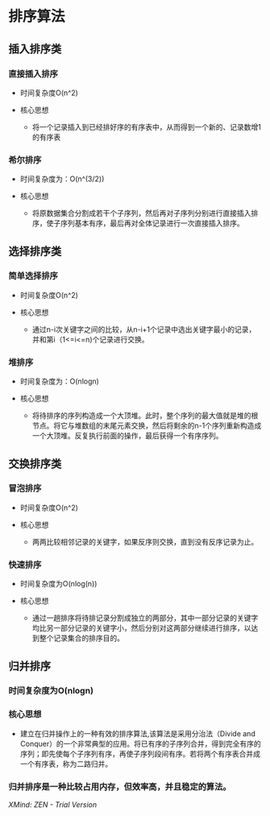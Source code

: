 # 排序算法

## 插入排序类

### 直接插入排序

- 时间复杂度O(n^2)
- 核心思想

	- 将一个记录插入到已经排好序的有序表中，从而得到一个新的、记录数增1的有序表

### 希尔排序

- 时间复杂度为：O(n^(3/2))
- 核心思想

	- 将原数据集合分割成若干个子序列，然后再对子序列分别进行直接插入排序，使子序列基本有序，最后再对全体记录进行一次直接插入排序。

## 选择排序类

### 简单选择排序

- 时间复杂度O(n^2)
- 核心思想

	- 通过n-i次关键字之间的比较，从n-i+1个记录中选出关键字最小的记录，并和第i（1<=i<=n)个记录进行交换。

### 堆排序

- 时间复杂度为：O(nlogn)
- 核心思想

	- 将待排序的序列构造成一个大顶堆。此时，整个序列的最大值就是堆的根节点。将它与堆数组的末尾元素交换，然后将剩余的n-1个序列重新构造成一个大顶堆。反复执行前面的操作，最后获得一个有序序列。

## 交换排序类

### 冒泡排序

- 时间复杂度O(n^2)
- 核心思想

	- 两两比较相邻记录的关键字，如果反序则交换，直到没有反序记录为止。

### 快速排序

- 时间复杂度为O(nlog(n))
- 核心思想

	- 通过一趟排序将待排记录分割成独立的两部分，其中一部分记录的关键字均比另一部分记录的关键字小，然后分别对这两部分继续进行排序，以达到整个记录集合的排序目的。

## 归并排序

### 时间复杂度为O(nlogn)

### 核心思想

- 建立在归并操作上的一种有效的排序算法,该算法是采用分治法（Divide and Conquer）的一个非常典型的应用。将已有序的子序列合并，得到完全有序的序列；即先使每个子序列有序，再使子序列段间有序。若将两个有序表合并成一个有序表，称为二路归并。

### 归并排序是一种比较占用内存，但效率高，并且稳定的算法。

*XMind: ZEN - Trial Version*